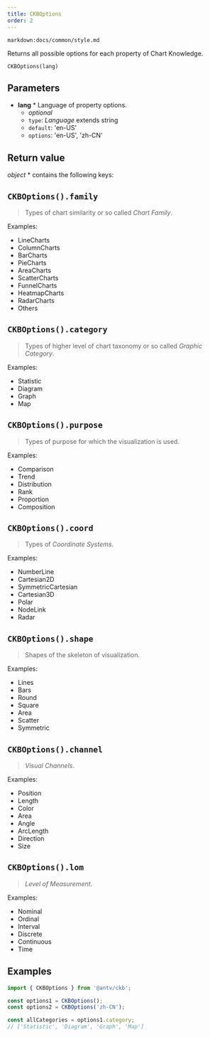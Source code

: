 ```yaml
---
title: CKBOptions
order: 2
---
```


`markdown:docs/common/style.md`



Returns all possible options for each property of Chart Knowledge.

```sign
CKBOptions(lang)
```

## Parameters

* **lang** * Language of property options.
  * _optional_
  * `type`: *Language* extends string
  * `default`: 'en-US'
  * `options`: 'en-US', 'zh-CN'

## Return value

*object* * contains the following keys:

## `CKBOptions().family`

> Types of chart similarity or so called *Chart Family*.

Examples:

* LineCharts
* ColumnCharts
* BarCharts
* PieCharts
* AreaCharts
* ScatterCharts
* FunnelCharts
* HeatmapCharts
* RadarCharts
* Others

## `CKBOptions().category`

> Types of higher level of chart taxonomy or so called *Graphic Category*.

Examples:

* Statistic
* Diagram
* Graph
* Map

## `CKBOptions().purpose`

> Types of purpose for which the visualization is used.

Examples:

* Comparison
* Trend
* Distribution
* Rank
* Proportion
* Composition

## `CKBOptions().coord`

> Types of *Coordinate Systems*.

Examples:

* NumberLine
* Cartesian2D
* SymmetricCartesian
* Cartesian3D
* Polar
* NodeLink
* Radar

## `CKBOptions().shape`

> Shapes of the skeleton of visualization.

Examples:

* Lines
* Bars
* Round
* Square
* Area
* Scatter
* Symmetric

## `CKBOptions().channel`

> *Visual Channels*.

Examples:

* Position
* Length
* Color
* Area
* Angle
* ArcLength
* Direction
* Size

## `CKBOptions().lom`

> *Level of Measurement*.

Examples:

* Nominal
* Ordinal
* Interval
* Discrete
* Continuous
* Time

## Examples

```js
import { CKBOptions } from '@antv/ckb';

const options1 = CKBOptions();
const options2 = CKBOptions('zh-CN');

const allCategories = options1.category;
// ['Statistic', 'Diagram', 'Graph', 'Map']
```


